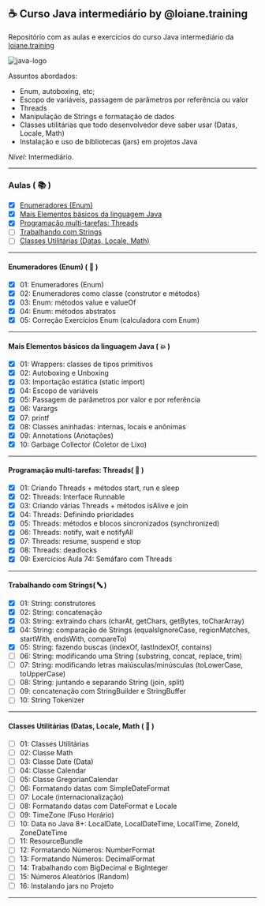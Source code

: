 ## ☕ Curso Java intermediário by @loiane.training
Repositório com as aulas e exercícios do curso Java intermediário da [loiane.training](https://loiane.training/curso/java-intermediario)

![java-logo](https://s2.glbimg.com/q-0B1SbZWYgxxnLwsf6dbXgivj4=/696x390/smart/filters:cover():strip_icc()/i.s3.glbimg.com/v1/AUTH_08fbf48bc0524877943fe86e43087e7a/internal_photos/bs/2021/P/f/y52r4ySZWLkJjEhKLhgw/2014-11-14-java-logo.jpg)

Assuntos abordados:

- Enum, autoboxing, etc;
- Escopo de variáveis, passagem de parâmetros por referência ou valor
- Threads
- Manipulação de Strings e formatação de dados
- Classes utilitárias que todo desenvolvedor deve saber usar (Datas, Locale, Math)
- Instalação e uso de bibliotecas (jars) em projetos Java

*Nível:* Intermediário.

***

### Aulas ( 📚 )

- [x] [Enumeradores (Enum)](#enumeradores)
- [x] [Mais Elementos básicos da linguagem Java](#elementos-basicos)
- [x] [Programação multi-tarefas: Threads](#threads)
- [ ] [Trabalhando com Strings](#strings)
- [ ] [Classes Utilitárias (Datas, Locale, Math)](#classes-utilitarias)

***

<div id="enumeradores" />

#### Enumeradores (Enum) ( 🔢 )

- [x] 01: Enumeradores (Enum)
- [x] 02: Enumeradores como classe (construtor e métodos)
- [x] 03: Enum: métodos value e valueOf
- [x] 04: Enum: métodos abstratos
- [x] 05: Correção Exercícios Enum (calculadora com Enum)

***

<div id="elementos-basicos" />

#### Mais Elementos básicos da linguagem Java ( 💥 )

- [x] 01: Wrappers: classes de tipos primitivos
- [x] 02: Autoboxing e Unboxing
- [x] 03: Importação estática (static import)
- [x] 04: Escopo de variáveis
- [x] 05: Passagem de parâmetros por valor e por referência
- [x] 06: Varargs
- [x] 07: printf
- [x] 08: Classes aninhadas: internas, locais e anônimas
- [x] 09: Annotations (Anotações)
- [x] 10: Garbage Collector (Coletor de Lixo)

***

<div id="threads" />

#### Programação multi-tarefas: Threads( 🚦 )

- [x] 01: Criando Threads + métodos start, run e sleep
- [x] 02: Threads: Interface Runnable
- [x] 03: Criando várias Threads + métodos isAlive e join
- [x] 04: Threads: Definindo prioridades
- [x] 05: Threads: métodos e blocos sincronizados (synchronized)
- [x] 06: Threads: notify, wait e notifyAll
- [x] 07: Threads: resume, suspend e stop
- [x] 08: Threads: deadlocks
- [x] 09: Exercícios Aula 74: Semáfaro com Threads

***

<div id="strings" />

#### Trabalhando com Strings( 🔤 )

- [x] 01: String: construtores
- [x] 02: String: concatenação
- [x] 03: String: extraindo chars (charAt, getChars, getBytes, toCharArray)
- [x] 04: String: comparação de Strings (equalsIgnoreCase, regionMatches, startWith, endsWith, compareTo)
- [x] 05: String: fazendo buscas (indexOf, lastIndexOf, contains)
- [ ] 06: String: modificando uma String (substring, concat, replace, trim)
- [ ] 07: String: modificando letras maiúsculas/minúsculas (toLowerCase, toUpperCase)
- [ ] 08: String: juntando e separando String (join, split)
- [ ] 09: concatenação com StringBuilder e StringBuffer
- [ ] 10: String Tokenizer

***

<div id="classes-utilitarias" />

#### Classes Utilitárias (Datas, Locale, Math ( 📅 )

- [ ] 01: Classes Utilitárias
- [ ] 02: Classe Math
- [ ] 03: Classe Date (Data)
- [ ] 04: Classe Calendar
- [ ] 05: Classe GregorianCalendar
- [ ] 06: Formatando datas com SimpleDateFormat
- [ ] 07: Locale (internacionalização)
- [ ] 08: Formatando datas com DateFormat e Locale
- [ ] 09: TimeZone (Fuso Horário)
- [ ] 10: Data no Java 8+: LocalDate, LocalDateTime, LocalTime, ZoneId, ZoneDateTime
- [ ] 11: ResourceBundle
- [ ] 12: Formatando Números: NumberFormat
- [ ] 13: Formatando Números: DecimalFormat
- [ ] 14: Trabalhando com BigDecimal e BigInteger
- [ ] 15: Números Aleatórios (Random)
- [ ] 16: Instalando jars no Projeto

***

